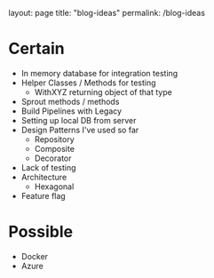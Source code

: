 layout: page
title: "blog-ideas"
permalink: /blog-ideas

# Certain

- In memory database for integration testing 
- Helper Classes / Methods for testing 
   - WithXYZ returning object of that type
- Sprout methods / methods
- Build Pipelines with Legacy
- Setting up local DB from server 
- Design Patterns I've used so far
  - Repository 
  - Composite 
  - Decorator
- Lack of testing 
- Architecture 
  - Hexagonal 
- Feature flag

# Possible 

- Docker
- Azure 

